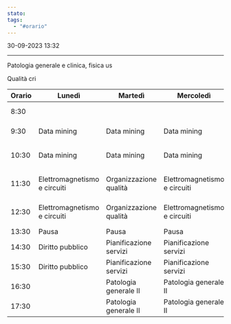 ```yaml
---
stato: 
tags:
  - "#orario"
---
```

30-09-2023 13:32

--- 

Patologia generale e clinica, fisica us

Qualità cri



| Orario | Lunedì                       | Martedì                | Mercoledì                    | Giovedì                      | Venerdì               |
| ------ | ---------------------------- | ---------------------- | ---------------------------- | ---------------------------- | --------------------- |
| 8:30   |                              |                        |                              |                              | Patologia clinica II  |
| 9:30   | Data mining                  | Data mining            | Data mining                  | Pianificazione servizi       | Patologia clinica II  |
| 10:30  | Data mining                  | Data mining            | Data mining                  | Pianificazione servizi       | Patologia generale II |
| 11:30  | Elettromagnetismo e circuiti | Organizzazione qualità | Elettromagnetismo e circuiti | Patologia generale II        | Patologia generale II |
| 12:30  | Elettromagnetismo e circuiti | Organizzazione qualità | Elettromagnetismo e circuiti | Patologia generale II        | Patologia generale II |
| 13:30  | Pausa                        | Pausa                  | Pausa                        | Pausa                        | Pausa                 |
| 14:30  | Diritto pubblico             | Pianificazione servizi | Pianificazione servizi       | Elettromagnetismo e circuiti |                       |
| 15:30  | Diritto pubblico             | Pianificazione servizi | Pianificazione servizi       | Elettromagnetismo e circuiti |                       |
| 16:30  |                              | Patologia generale II  | Patologia generale II        | Patologia clinica II         |                       |
| 17:30  |                              | Patologia generale II  | Patologia generale II        | Patologia clinica II         |                       |
